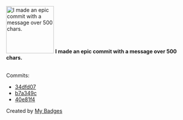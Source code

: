 <img src="https://my-badges.github.io/my-badges/epic-commit.png" alt="I made an epic commit with a message over 500 chars." title="I made an epic commit with a message over 500 chars." width="128">
<strong>I made an epic commit with a message over 500 chars.</strong>
<br><br>

Commits:

- <a href="https://github.com/NCherfaoui/prepa-competences-site/commit/34dfd07f0592a659dd35cd8798164c6d1682c81b">34dfd07</a>
- <a href="https://github.com/Aissam-salman/form-front/commit/b7a349c3ade2731f18133505015c0ca54d3e787f">b7a349c</a>
- <a href="https://github.com/Aissam-salman/form-front/commit/40e81f419dd022a3df6e89fae073159dbe592cdd">40e81f4</a>


Created by <a href="https://github.com/my-badges/my-badges">My Badges</a>